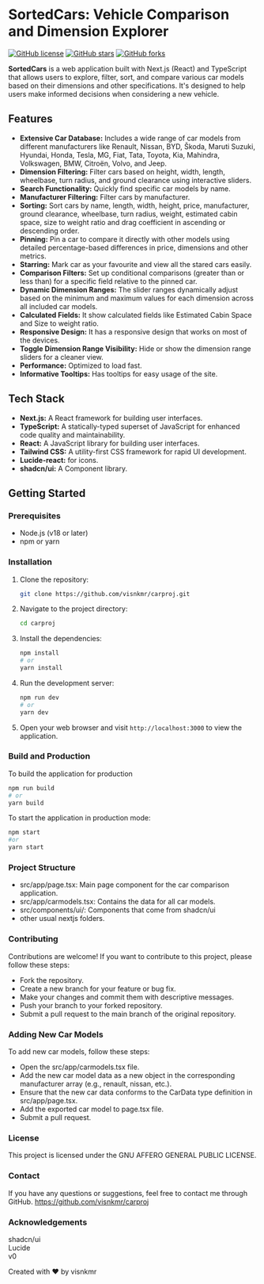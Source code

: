 # SortedCars: Vehicle Comparison and Dimension Explorer

[![GitHub license](https://img.shields.io/github/license/visnkmr/carproj)](https://github.com/visnkmr/carproj/blob/main/LICENSE)
[![GitHub stars](https://img.shields.io/github/stars/visnkmr/carproj)](https://github.com/visnkmr/carproj/stargazers)
[![GitHub forks](https://img.shields.io/github/forks/visnkmr/carproj)](https://github.com/visnkmr/carproj/network/members)

**SortedCars** is a web application built with Next.js (React) and TypeScript that allows users to explore, filter, sort, and compare various car models based on their dimensions and other specifications. It's designed to help users make informed decisions when considering a new vehicle.

## Features

-   **Extensive Car Database:** Includes a wide range of car models from different manufacturers like Renault, Nissan, BYD, Škoda, Maruti Suzuki, Hyundai, Honda, Tesla, MG, Fiat, Tata, Toyota, Kia, Mahindra, Volkswagen, BMW, Citroën, Volvo, and Jeep.
-   **Dimension Filtering:** Filter cars based on height, width, length, wheelbase, turn radius, and ground clearance using interactive sliders.
-   **Search Functionality:** Quickly find specific car models by name.
-   **Manufacturer Filtering:** Filter cars by manufacturer.
-   **Sorting:** Sort cars by name, length, width, height, price, manufacturer, ground clearance, wheelbase, turn radius, weight, estimated cabin space, size to weight ratio and drag coefficient in ascending or descending order.
-   **Pinning:** Pin a car to compare it directly with other models using detailed percentage-based differences in price, dimensions and other metrics.
- **Starring:** Mark car as your favourite and view all the stared cars easily.
-   **Comparison Filters:** Set up conditional comparisons (greater than or less than) for a specific field relative to the pinned car.
-   **Dynamic Dimension Ranges:** The slider ranges dynamically adjust based on the minimum and maximum values for each dimension across all included car models.
- **Calculated Fields:** It show calculated fields like Estimated Cabin Space and Size to weight ratio.
- **Responsive Design:** It has a responsive design that works on most of the devices.
-   **Toggle Dimension Range Visibility:** Hide or show the dimension range sliders for a cleaner view.
-   **Performance:** Optimized to load fast.
- **Informative Tooltips:** Has tooltips for easy usage of the site.

## Tech Stack

-   **Next.js:** A React framework for building user interfaces.
-   **TypeScript:** A statically-typed superset of JavaScript for enhanced code quality and maintainability.
-   **React:** A JavaScript library for building user interfaces.
-   **Tailwind CSS:** A utility-first CSS framework for rapid UI development.
-   **Lucide-react:** for icons.
- **shadcn/ui:** A Component library.

## Getting Started

### Prerequisites

-   Node.js (v18 or later)
-   npm or yarn

### Installation

1.  Clone the repository:

    ```bash
    git clone https://github.com/visnkmr/carproj.git
    ```

2.  Navigate to the project directory:

    ```bash
    cd carproj
    ```

3.  Install the dependencies:

    ```bash
    npm install
    # or
    yarn install
    ```

4.  Run the development server:

    ```bash
    npm run dev
    # or
    yarn dev
    ```

5.  Open your web browser and visit `http://localhost:3000` to view the application.

### Build and Production
To build the application for production

```bash
npm run build
# or
yarn build
```

To start the application in production mode:

```bash
npm start
#or
yarn start
```

### Project Structure
- src/app/page.tsx: Main page component for the car comparison application.
- src/app/carmodels.tsx: Contains the data for all car models.
- src/components/ui/: Components that come from shadcn/ui
- other usual nextjs folders.

### Contributing
Contributions are welcome! If you want to contribute to this project, please follow these steps:

- Fork the repository.
- Create a new branch for your feature or bug fix.
- Make your changes and commit them with descriptive messages.
- Push your branch to your forked repository.
- Submit a pull request to the main branch of the original repository.

### Adding New Car Models
To add new car models, follow these steps:

- Open the src/app/carmodels.tsx file.
- Add the new car model data as a new object in the corresponding manufacturer array (e.g., renault, nissan, etc.).
- Ensure that the new car data conforms to the CarData type definition in src/app/page.tsx.
- Add the exported car model to page.tsx file.
- Submit a pull request.

### License
This project is licensed under the GNU AFFERO GENERAL PUBLIC LICENSE.

### Contact
If you have any questions or suggestions, feel free to contact me through GitHub. https://github.com/visnkmr/carproj

### Acknowledgements
shadcn/ui  
Lucide  
v0  


Created with ❤️ by visnkmr